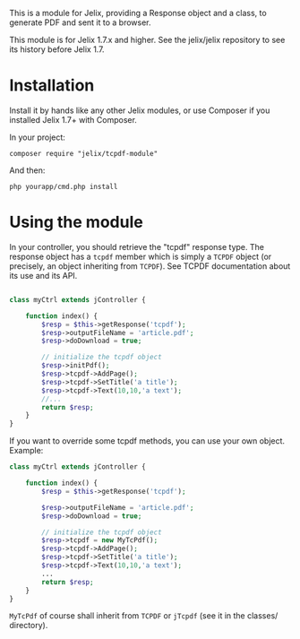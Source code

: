 This is a module for Jelix, providing a Response object and a class, to generate PDF
and sent it to a browser.

This module is for Jelix 1.7.x and higher. See the jelix/jelix repository to see
its history before Jelix 1.7.


Installation
============

Install it by hands like any other Jelix modules, or use Composer if you installed
Jelix 1.7+ with Composer.

In your project:

```
composer require "jelix/tcpdf-module"
```

And then:

```
php yourapp/cmd.php install
```

Using the module
================

In your controller, you should retrieve the "tcpdf" response type. The response object
has a ```tcpdf``` member which is simply a ```TCPDF``` object (or precisely, an object
inheriting from ```TCPDF```). See TCPDF documentation about its use and its API.

```php

class myCtrl extends jController {

    function index() {
        $resp = $this->getResponse('tcpdf');
        $resp->outputFileName = 'article.pdf';
        $resp->doDownload = true;

        // initialize the tcpdf object
        $resp->initPdf();
        $resp->tcpdf->AddPage();
        $resp->tcpdf->SetTitle('a title');
        $resp->tcpdf->Text(10,10,'a text');
        //...
        return $resp;
    }
}
```


If you want to override some tcpdf methods, you can use your own object. 
Example:

```php
class myCtrl extends jController {

    function index() {
        $resp = $this->getResponse('tcpdf');

        $resp->outputFileName = 'article.pdf';
        $resp->doDownload = true;

        // initialize the tcpdf object
        $resp->tcpdf = new MyTcPdf();
        $resp->tcpdf->AddPage();
        $resp->tcpdf->SetTitle('a title');
        $resp->tcpdf->Text(10,10,'a text');
        ...
        return $resp;
    }
}
```

```MyTcPdf``` of course shall inherit from ```TCPDF``` or ```jTcpdf``` (see it in the
classes/ directory).

